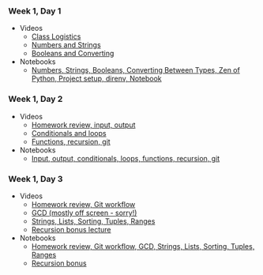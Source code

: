 ### Week 1, Day 1
* Videos
  * [Class Logistics](http://youtu.be/A0pfvwmqf2o)
  * [Numbers and Strings](https://youtu.be/0j0o_2KgxSU)
  * [Booleans and Converting](http://youtu.be/z2hF5HOknmw)
* Notebooks
  * [Numbers, Strings, Booleans, Converting Between Types, Zen of Python, Project setup, direnv, Notebook](w1d1.ipynb)

### Week 1, Day 2
* Videos
  * [Homework review, input, output](http://youtu.be/XhuFMD60d2U)
  * [Conditionals and loops](http://youtu.be/3sY-Yae7W3c)
  * [Functions, recursion, git](http://youtu.be/mYNQy1CUKGM)
* Notebooks
  * [Input, output, conditionals, loops, functions, recursion, git](w1d2.ipynb)

### Week 1, Day 3
* Videos
  * [Homework review, Git workflow](http://youtu.be/PGLfgrKLh5E)
  * [GCD (mostly off screen - sorry!)](http://youtu.be/Et0v7zpGxeo)
  * [Strings, Lists, Sorting, Tuples, Ranges](http://youtu.be/s4GBJahSZPE)
  * [Recursion bonus lecture](http://youtu.be/oEx2UMc1iCo)
* Notebooks
  * [Homework review, Git workflow, GCD, Strings, Lists, Sorting, Tuples, Ranges](w1d3.ipynb)
  * [Recursion bonus](http://youtu.be/oEx2UMc1iCo)
